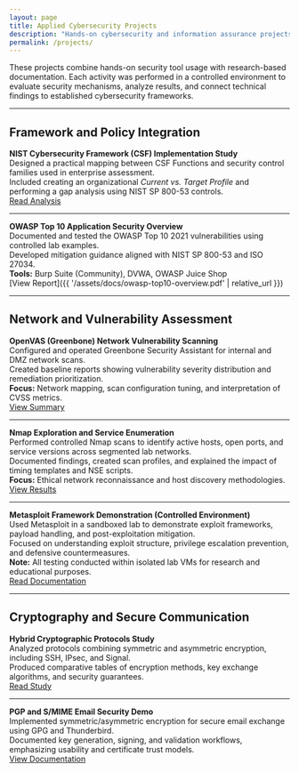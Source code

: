 ```yaml
---
layout: page
title: Applied Cybersecurity Projects
description: "Hands-on cybersecurity and information assurance projects demonstrating applied use of security frameworks, vulnerability assessment tools, and secure system design."
permalink: /projects/
---
```


These projects combine hands-on security tool usage with research-based documentation.
Each activity was performed in a controlled environment to evaluate security mechanisms, analyze results, and connect technical findings to established cybersecurity frameworks.

---

## Framework and Policy Integration

**NIST Cybersecurity Framework (CSF) Implementation Study**  
Designed a practical mapping between CSF Functions and security control families used in enterprise assessment.  
Included creating an organizational *Current vs. Target Profile* and performing a gap analysis using NIST SP 800-53 controls.  
[Read Analysis](/ia/csf-gap-analysis/)

---

**OWASP Top 10 Application Security Overview**  
Documented and tested the OWASP Top 10 2021 vulnerabilities using controlled lab examples.  
Developed mitigation guidance aligned with NIST SP 800-53 and ISO 27034.  
**Tools:** Burp Suite (Community), DVWA, OWASP Juice Shop  
[View Report]({{ '/assets/docs/owasp-top10-overview.pdf' | relative_url }})

---

## Network and Vulnerability Assessment

**OpenVAS (Greenbone) Network Vulnerability Scanning**  
Configured and operated Greenbone Security Assistant for internal and DMZ network scans.  
Created baseline reports showing vulnerability severity distribution and remediation prioritization.  
**Focus:** Network mapping, scan configuration tuning, and interpretation of CVSS metrics.  
[View Summary](#)

---

**Nmap Exploration and Service Enumeration**  
Performed controlled Nmap scans to identify active hosts, open ports, and service versions across segmented lab networks.  
Documented findings, created scan profiles, and explained the impact of timing templates and NSE scripts.  
**Focus:** Ethical network reconnaissance and host discovery methodologies.  
[View Results](#)

---

**Metasploit Framework Demonstration (Controlled Environment)**  
Used Metasploit in a sandboxed lab to demonstrate exploit frameworks, payload handling, and post-exploitation mitigation.  
Focused on understanding exploit structure, privilege escalation prevention, and defensive countermeasures.  
**Note:** All testing conducted within isolated lab VMs for research and educational purposes.  
[Read Documentation](#)

---

## Cryptography and Secure Communication

**Hybrid Cryptographic Protocols Study**  
Analyzed protocols combining symmetric and asymmetric encryption, including SSH, IPsec, and Signal.  
Produced comparative tables of encryption methods, key exchange algorithms, and security guarantees.  
[Read Study](/ia/hybrid-crypto-protocols/)

---

**PGP and S/MIME Email Security Demo**  
Implemented symmetric/asymmetric encryption for secure email exchange using GPG and Thunderbird.  
Documented key generation, signing, and validation workflows, emphasizing usability and certificate trust models.  
[View Documentation](#)
